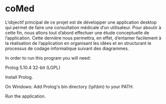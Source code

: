 # coMed
L’objectif principal de ce projet est de développer une application desktop qui permet de faire une consultation médicale d’un utilisateur. Pour aboutir à cette fin, nous allons tout d’abord effectuer une étude conceptuelle de l’application. Cette dernière nous permettra, en effet, d’entamer facilement à la réalisation de l’application en organisant les idées et en structurant le processus de codage informatique suivant des diagrammes. 

In order to run this program you will need:

Prolog 5.10.4 32-bit (LGPL)

Install Prolog.

On Windows: Add Prolog's bin directory (\pl\bin) to your PATH.

Run the application.
